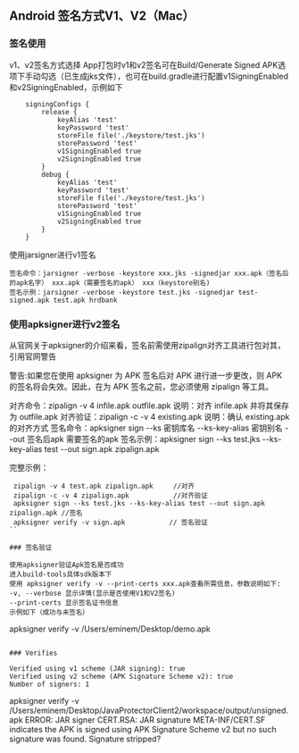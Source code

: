 ## Android 签名方式V1、V2（Mac）

### 签名使用

v1、v2签名方式选择
App打包时v1和v2签名可在Build/Generate Signed APK选项下手动勾选（已生成jks文件），也可在build.gradle进行配置v1SigningEnabled和v2SigningEnabled，示例如下

```
    signingConfigs {
        release {
            keyAlias 'test'
            keyPassword 'test'
            storeFile file('./keystore/test.jks')
            storePassword 'test'
            v1SigningEnabled true
            v2SigningEnabled true
        }
        debug {
            keyAlias 'test'
            keyPassword 'test'
            storeFile file('./keystore/test.jks')
            storePassword 'test'
            v1SigningEnabled true
            v2SigningEnabled true
        }
    }
```

使用jarsigner进行v1签名

```
签名命令：jarsigner -verbose -keystore xxx.jks -signedjar xxx.apk（签名后的apk名字） xxx.apk（需要签名的apk） xxx（keystore别名)
签名示例：jarsigner -verbose -keystore test.jks -signedjar test-signed.apk test.apk hrdbank
```

### 使用apksigner进行v2签名

从官网关于apksigner的介绍来看，签名前需使用zipalign对齐工具进行包对其，引用官网警告

警告:如果您在使用 apksigner 为 APK 签名后对 APK 进行进一步更改，则 APK 的签名将会失效。因此，在为 APK 签名之前，您必须使用 zipalign 等工具。

对齐命令：zipalign -v 4 infile.apk outfile.apk
说明：对齐 infile.apk 并将其保存为 outfile.apk
对齐验证：zipalign -c -v 4 existing.apk
说明：确认 existing.apk 的对齐方式
签名命令：apksigner sign --ks 密钥库名 --ks-key-alias 密钥别名 --out 签名后apk 需要签名的apk
签名示例：apksigner sign --ks test.jks --ks-key-alias test --out sign.apk zipalign.apk

完整示例：

```
 zipalign -v 4 test.apk zipalign.apk     //对齐
 zipalign -c -v 4 zipalign.apk           //对齐验证
 apksigner sign --ks test.jks --ks-key-alias test --out sign.apk zipalign.apk //签名
 apksigner verify -v sign.apk           // 签名验证
``

### 签名验证

使用apksigner验证Apk签名是否成功
进入build-tools具体sdk版本下
使用 apksigner verify -v --print-certs xxx.apk查看所需信息，参数说明如下:
-v, --verbose 显示详情(显示是否使用V1和V2签名)
--print-certs 显示签名证书信息
示例如下（成功与未签名）

```
apksigner verify -v /Users/eminem/Desktop/demo.apk
```

### Verifies

Verified using v1 scheme (JAR signing): true
Verified using v2 scheme (APK Signature Scheme v2): true
Number of signers: 1

```
apksigner verify -v /Users/eminem/Desktop/JavaProtectorClient2/workspace/output/unsigned.apk
ERROR: JAR signer CERT.RSA: JAR signature META-INF/CERT.SF indicates the APK is signed using APK Signature Scheme v2 but no such signature was found. Signature stripped?
```
